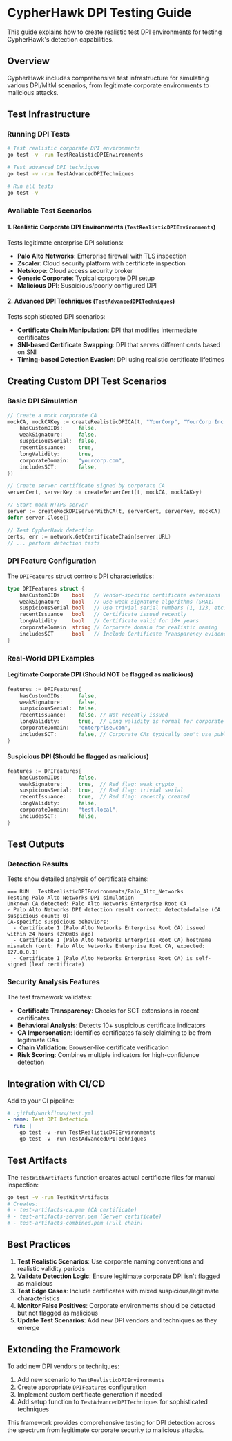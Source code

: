 # CypherHawk DPI Testing Guide

This guide explains how to create realistic test DPI environments for testing CypherHawk's detection capabilities.

## Overview

CypherHawk includes comprehensive test infrastructure for simulating various DPI/MitM scenarios, from legitimate corporate environments to malicious attacks.

## Test Infrastructure

### Running DPI Tests

```bash
# Test realistic corporate DPI environments
go test -v -run TestRealisticDPIEnvironments

# Test advanced DPI techniques
go test -v -run TestAdvancedDPITechniques

# Run all tests
go test -v
```

### Available Test Scenarios

#### 1. Realistic Corporate DPI Environments (`TestRealisticDPIEnvironments`)

Tests legitimate enterprise DPI solutions:

- **Palo Alto Networks**: Enterprise firewall with TLS inspection
- **Zscaler**: Cloud security platform with certificate inspection
- **Netskope**: Cloud access security broker
- **Generic Corporate**: Typical corporate DPI setup
- **Malicious DPI**: Suspicious/poorly configured DPI

#### 2. Advanced DPI Techniques (`TestAdvancedDPITechniques`)

Tests sophisticated DPI scenarios:

- **Certificate Chain Manipulation**: DPI that modifies intermediate certificates
- **SNI-based Certificate Swapping**: DPI that serves different certs based on SNI
- **Timing-based Detection Evasion**: DPI using realistic certificate lifetimes

## Creating Custom DPI Test Scenarios

### Basic DPI Simulation

```go
// Create a mock corporate CA
mockCA, mockCAKey := createRealisticDPICA(t, "YourCorp", "YourCorp Inc.", "YourCorp Root CA", DPIFeatures{
    hasCustomOIDs:     false,
    weakSignature:     false,
    suspiciousSerial:  false,
    recentIssuance:    true,
    longValidity:      true,
    corporateDomain:   "yourcorp.com",
    includesSCT:       false,
})

// Create server certificate signed by corporate CA
serverCert, serverKey := createServerCert(t, mockCA, mockCAKey)

// Start mock HTTPS server
server := createMockDPIServerWithCA(t, serverCert, serverKey, mockCA)
defer server.Close()

// Test CypherHawk detection
certs, err := network.GetCertificateChain(server.URL)
// ... perform detection tests
```

### DPI Feature Configuration

The `DPIFeatures` struct controls DPI characteristics:

```go
type DPIFeatures struct {
    hasCustomOIDs    bool   // Vendor-specific certificate extensions
    weakSignature    bool   // Use weak signature algorithms (SHA1)
    suspiciousSerial bool   // Use trivial serial numbers (1, 123, etc.)
    recentIssuance   bool   // Certificate issued recently
    longValidity     bool   // Certificate valid for 10+ years
    corporateDomain  string // Corporate domain for realistic naming
    includesSCT      bool   // Include Certificate Transparency evidence
}
```

### Real-World DPI Examples

#### Legitimate Corporate DPI (Should NOT be flagged as malicious)
```go
features := DPIFeatures{
    hasCustomOIDs:     false,
    weakSignature:     false,
    suspiciousSerial:  false,
    recentIssuance:    false, // Not recently issued
    longValidity:      true,  // Long validity is normal for corporate CAs
    corporateDomain:   "enterprise.com",
    includesSCT:       false, // Corporate CAs typically don't use public CT
}
```

#### Suspicious DPI (Should be flagged as malicious)
```go
features := DPIFeatures{
    hasCustomOIDs:     false,
    weakSignature:     true,  // Red flag: weak crypto
    suspiciousSerial:  true,  // Red flag: trivial serial
    recentIssuance:    true,  // Red flag: recently created
    longValidity:      false,
    corporateDomain:   "test.local",
    includesSCT:       false,
}
```

## Test Outputs

### Detection Results

Tests show detailed analysis of certificate chains:

```
=== RUN   TestRealisticDPIEnvironments/Palo_Alto_Networks
Testing Palo Alto Networks DPI simulation
Unknown CA detected: Palo Alto Networks Enterprise Root CA
✓ Palo Alto Networks DPI detection result correct: detected=false (CA suspicious count: 0)
CA-specific suspicious behaviors:
  - Certificate 1 (Palo Alto Networks Enterprise Root CA) issued within 24 hours (2h0m0s ago)
  - Certificate 1 (Palo Alto Networks Enterprise Root CA) hostname mismatch (cert: Palo Alto Networks Enterprise Root CA, expected: 127.0.0.1)
  - Certificate 1 (Palo Alto Networks Enterprise Root CA) is self-signed (leaf certificate)
```

### Security Analysis Features

The test framework validates:

- **Certificate Transparency**: Checks for SCT extensions in recent certificates
- **Behavioral Analysis**: Detects 10+ suspicious certificate indicators
- **CA Impersonation**: Identifies certificates falsely claiming to be from legitimate CAs
- **Chain Validation**: Browser-like certificate verification
- **Risk Scoring**: Combines multiple indicators for high-confidence detection

## Integration with CI/CD

Add to your CI pipeline:

```yaml
# .github/workflows/test.yml
- name: Test DPI Detection
  run: |
    go test -v -run TestRealisticDPIEnvironments
    go test -v -run TestAdvancedDPITechniques
```

## Test Artifacts

The `TestWithArtifacts` function creates actual certificate files for manual inspection:

```bash
go test -v -run TestWithArtifacts
# Creates:
# - test-artifacts-ca.pem (CA certificate)
# - test-artifacts-server.pem (Server certificate) 
# - test-artifacts-combined.pem (Full chain)
```

## Best Practices

1. **Test Realistic Scenarios**: Use corporate naming conventions and realistic validity periods
2. **Validate Detection Logic**: Ensure legitimate corporate DPI isn't flagged as malicious
3. **Test Edge Cases**: Include certificates with mixed suspicious/legitimate characteristics
4. **Monitor False Positives**: Corporate environments should be detected but not flagged as malicious
5. **Update Test Scenarios**: Add new DPI vendors and techniques as they emerge

## Extending the Framework

To add new DPI vendors or techniques:

1. Add new scenario to `TestRealisticDPIEnvironments`
2. Create appropriate `DPIFeatures` configuration
3. Implement custom certificate generation if needed
4. Add setup function to `TestAdvancedDPITechniques` for sophisticated techniques

This framework provides comprehensive testing for DPI detection across the spectrum from legitimate corporate security to malicious attacks.